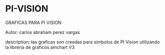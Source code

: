 # PI-VISION
GRAFICAS PARA PI VISION

Autor: carlos abraham perez vargas

description: las graficas son creadas para simbolos de PI Vision utilizando la libreria de graficos amchart V3 
